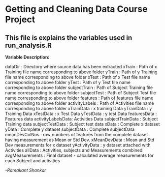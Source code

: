 # Getting and Cleaning Data Course Project


## This file is explains the variables used in run_analysis.R


**Variable Description:**

dataDir	 : Directory where source data has been extracted
xTrain	 : Path of x Training file name corresponding to above folder
yTrain	 : Path of y Training file name corresponding to above folder
xTest	 : Path of x Test file name corresponding to above folder
yTest	 : Path of y Test file name corresponding to above folder
subjectTrain	: Path of Subject Training file name corresponding to above folder
subjectTest	 	: Path of Subject Test file name corresponding to above folder
features	 	: Path of features file name corresponding to above folder
activityLabels	: Path of Activities file name corresponding to above folder
xTrainData	 	: x training Data
yTrainData	 	: y Training Data
xTestData	 	: x Test Data
yTestData	 	: y test Data
featuresData	: Features data
activityLabelsData: Activities Data
subjectTrainData  : Subject Training data
subjectTestData	  : Subject test data
xData	 	: Complete x dataset
yData	 	: Complete y dataset
subjectData	: Complete subjectData
meanDevColNos	 : row numbers of features from the complete dataset having measurement as Mean or Std Dev.
xMeanDevData	 : Mean and Std Dev measurements for x dataset
yActivityData	 : y dataset attached with Activities
allData	 : Activities, subjects and Measurements combined
avgMeasurements	: Final dataset - calculated average measurements for each Subject and activities


*-Ramakant Shankar*
